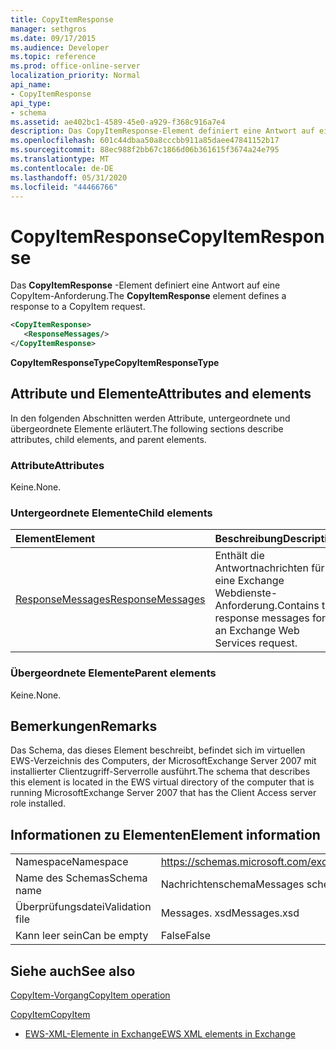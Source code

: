 ```yaml
---
title: CopyItemResponse
manager: sethgros
ms.date: 09/17/2015
ms.audience: Developer
ms.topic: reference
ms.prod: office-online-server
localization_priority: Normal
api_name:
- CopyItemResponse
api_type:
- schema
ms.assetid: ae402bc1-4589-45e0-a929-f368c916a7e4
description: Das CopyItemResponse-Element definiert eine Antwort auf eine CopyItem-Anforderung.
ms.openlocfilehash: 601c44dbaa50a8cccbb911a85daee47841152b17
ms.sourcegitcommit: 88ec988f2bb67c1866d06b361615f3674a24e795
ms.translationtype: MT
ms.contentlocale: de-DE
ms.lasthandoff: 05/31/2020
ms.locfileid: "44466766"
---
```

# <a name="copyitemresponse"></a><span data-ttu-id="86a61-103">CopyItemResponse</span><span class="sxs-lookup"><span data-stu-id="86a61-103">CopyItemResponse</span></span>

<span data-ttu-id="86a61-104">Das **CopyItemResponse** -Element definiert eine Antwort auf eine CopyItem-Anforderung.</span><span class="sxs-lookup"><span data-stu-id="86a61-104">The **CopyItemResponse** element defines a response to a CopyItem request.</span></span> 
  
```xml
<CopyItemResponse>
   <ResponseMessages/>
</CopyItemResponse>
```

 <span data-ttu-id="86a61-105">**CopyItemResponseType**</span><span class="sxs-lookup"><span data-stu-id="86a61-105">**CopyItemResponseType**</span></span>
## <a name="attributes-and-elements"></a><span data-ttu-id="86a61-106">Attribute und Elemente</span><span class="sxs-lookup"><span data-stu-id="86a61-106">Attributes and elements</span></span>

<span data-ttu-id="86a61-107">In den folgenden Abschnitten werden Attribute, untergeordnete und übergeordnete Elemente erläutert.</span><span class="sxs-lookup"><span data-stu-id="86a61-107">The following sections describe attributes, child elements, and parent elements.</span></span>
  
### <a name="attributes"></a><span data-ttu-id="86a61-108">Attribute</span><span class="sxs-lookup"><span data-stu-id="86a61-108">Attributes</span></span>

<span data-ttu-id="86a61-109">Keine.</span><span class="sxs-lookup"><span data-stu-id="86a61-109">None.</span></span>
  
### <a name="child-elements"></a><span data-ttu-id="86a61-110">Untergeordnete Elemente</span><span class="sxs-lookup"><span data-stu-id="86a61-110">Child elements</span></span>

|<span data-ttu-id="86a61-111">**Element**</span><span class="sxs-lookup"><span data-stu-id="86a61-111">**Element**</span></span>|<span data-ttu-id="86a61-112">**Beschreibung**</span><span class="sxs-lookup"><span data-stu-id="86a61-112">**Description**</span></span>|
|:-----|:-----|
|[<span data-ttu-id="86a61-113">ResponseMessages</span><span class="sxs-lookup"><span data-stu-id="86a61-113">ResponseMessages</span></span>](responsemessages.md) <br/> |<span data-ttu-id="86a61-114">Enthält die Antwortnachrichten für eine Exchange Webdienste-Anforderung.</span><span class="sxs-lookup"><span data-stu-id="86a61-114">Contains the response messages for an Exchange Web Services request.</span></span>  <br/> |
   
### <a name="parent-elements"></a><span data-ttu-id="86a61-115">Übergeordnete Elemente</span><span class="sxs-lookup"><span data-stu-id="86a61-115">Parent elements</span></span>

<span data-ttu-id="86a61-116">Keine.</span><span class="sxs-lookup"><span data-stu-id="86a61-116">None.</span></span>
  
## <a name="remarks"></a><span data-ttu-id="86a61-117">Bemerkungen</span><span class="sxs-lookup"><span data-stu-id="86a61-117">Remarks</span></span>

<span data-ttu-id="86a61-118">Das Schema, das dieses Element beschreibt, befindet sich im virtuellen EWS-Verzeichnis des Computers, der MicrosoftExchange Server 2007 mit installierter Clientzugriff-Serverrolle ausführt.</span><span class="sxs-lookup"><span data-stu-id="86a61-118">The schema that describes this element is located in the EWS virtual directory of the computer that is running MicrosoftExchange Server 2007 that has the Client Access server role installed.</span></span>
  
## <a name="element-information"></a><span data-ttu-id="86a61-119">Informationen zu Elementen</span><span class="sxs-lookup"><span data-stu-id="86a61-119">Element information</span></span>

|||
|:-----|:-----|
|<span data-ttu-id="86a61-120">Namespace</span><span class="sxs-lookup"><span data-stu-id="86a61-120">Namespace</span></span>  <br/> |https://schemas.microsoft.com/exchange/services/2006/messages  <br/> |
|<span data-ttu-id="86a61-121">Name des Schemas</span><span class="sxs-lookup"><span data-stu-id="86a61-121">Schema name</span></span>  <br/> |<span data-ttu-id="86a61-122">Nachrichtenschema</span><span class="sxs-lookup"><span data-stu-id="86a61-122">Messages schema</span></span>  <br/> |
|<span data-ttu-id="86a61-123">Überprüfungsdatei</span><span class="sxs-lookup"><span data-stu-id="86a61-123">Validation file</span></span>  <br/> |<span data-ttu-id="86a61-124">Messages. xsd</span><span class="sxs-lookup"><span data-stu-id="86a61-124">Messages.xsd</span></span>  <br/> |
|<span data-ttu-id="86a61-125">Kann leer sein</span><span class="sxs-lookup"><span data-stu-id="86a61-125">Can be empty</span></span>  <br/> |<span data-ttu-id="86a61-126">False</span><span class="sxs-lookup"><span data-stu-id="86a61-126">False</span></span>  <br/> |
   
## <a name="see-also"></a><span data-ttu-id="86a61-127">Siehe auch</span><span class="sxs-lookup"><span data-stu-id="86a61-127">See also</span></span>



[<span data-ttu-id="86a61-128">CopyItem-Vorgang</span><span class="sxs-lookup"><span data-stu-id="86a61-128">CopyItem operation</span></span>](copyitem-operation.md)
  
[<span data-ttu-id="86a61-129">CopyItem</span><span class="sxs-lookup"><span data-stu-id="86a61-129">CopyItem</span></span>](copyitem.md)


- [<span data-ttu-id="86a61-130">EWS-XML-Elemente in Exchange</span><span class="sxs-lookup"><span data-stu-id="86a61-130">EWS XML elements in Exchange</span></span>](ews-xml-elements-in-exchange.md)

